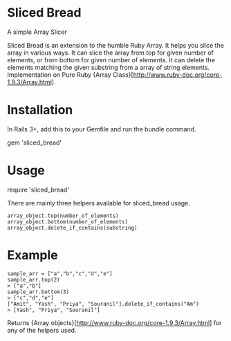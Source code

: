 Sliced Bread
============

A simple Array Slicer

Sliced Bread is an extension to the humble Ruby Array. It helps you slice the array in various ways. It can slice the array from top for given number of elements, or from bottom for given number of elements. It can delete the elements matching the given substring from a array of string elements. Implementation on Pure Ruby {Array Class}[http://www.ruby-doc.org/core-1.9.3/Array.html].

Installation
==

In Rails 3+, add this to your Gemfile and run the bundle command.

  gem 'sliced_bread'

Usage
==

  require 'sliced_bread'

  There are mainly three helpers available for sliced_bread usage.

    array_object.top(number_of_elements)
    array_object.bottom(number_of_elements)
    array_object.delete_if_contains(substring)


Example
==

    sample_arr = ["a","b","c","d","e"]
    sample_arr.top(2) 
    > ["a","b"]
    sample_arr.bottom(3)
    > ["c","d","e"]
    ["Amit", "Yash", "Priya", "Souranil"].delete_if_contains("Am")
    > [Yash", "Priya", "Souranil"]
  Returns {Array objects}[http://www.ruby-doc.org/core-1.9.3/Array.html] for any of the helpers used.
